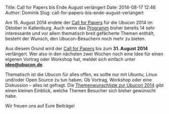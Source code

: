 Title: Call for Papers bis Ende August verlängert
Date: 2014-08-17 12:46
Author: Dominik
Slug: call-for-papers-bis-ende-august-verlangert

Am 15. August 2014 endete der [Call for Papers](/2014/cfp) für die
Ubucon 2014 im Oktober in Katlenburg. Auch wenn das
[Programm](/2014/programm) bisher bereits 14 sehr interessante und vor
allem thematisch breit gefächerte Themen enthält, besteht der Wunsch,
den Ubucon-Besuchern noch mehr zu bieten.


Aus diesem Grund wird der [Call for Papers](/2014/cfp) bis zum **31.
August 2014** verlängert. Wer also in den nächsten zwei Wochen noch eine
Idee für einen eigenen Vortrag oder Workshop hat, meldet sich einfach
unter **<idee@ubucon.de>**.


Thematisch ist die Ubucon für alles offen, es sollte nur mit Ubuntu,
Linux und/oder Open Source zu tun haben. Ob Vortrag, Workshop oder eine
Diskussion – alles ist gefragt. Die [Themenwunschliste zur Ubucon
2014](/2014/themenwunschliste) gibt einen kleinen Einblick, welche
Themen Besucher sich bisher gewünscht habe.


Wir freuen uns auf Eure Beiträge!



